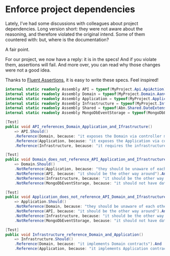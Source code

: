 # Enforce project dependencies
Lately, I’ve had some discussions with colleagues about project dependencies.
Long version short: they were not aware about the reasoning, and therefore
violated the original intend. Some of them countered with: but, where is the
documentation?

A fair point.

For our project, we now have a reply: it is in the specs! And if you violate
them, assertions will fail. And more over, you can read why those changes
were not a good idea.

Thanks to [Fluent Assertions](https://fluentassertions.com/), it is easy to
write these specs. Feel inspired!

``` C#
internal static readonly Assembly API = typeof(MyProject.Api.ApiAction).Assembly;
internal static readonly Assembly Domain = typeof(MyProject.Domain.Aanvrager).Assembly;
internal static readonly Assembly Application = typeof(MyProject.Application.ApplicationDefaults).Assembly;
internal static readonly Assembly Infrastructure = typeof(MyProject.Infrastructure.MongoDbConfig).Assembly;
internal static readonly Assembly Shared = typeof(Abn.Shared.DateExtensions).Assembly;
internal static readonly Assembly MongoDbEventStorage = typeof(MongoDbEventStorage.CollectionNames).Assembly;

[Test]
public void API_references_Domain_Application_and_Ifrastructure()
    => API.Should()
    .Reference(Domain, because: "it exposes the Domain via controller methods").And
    .Reference(Application, because: "it exposes the Application via controller methods").And
    .Reference(Infrastructure, because: "it requires the infrastructure for its implementations of Domain and Application interfaces");

[Test]
public void Domain_does_not_reference_API_Application_and_Ifrastructure()
    => Domain.Should()
    .NotReference(Application, because: "they should be unaware of each other.").And
    .NotReference(API, because: "it should be the other way around").And
    .NotReference(Infrastructure, because: "it should be the other way around").And
    .NotReference(MongoDbEventStorage, because: "it should not have database knowledge");

[Test]
public void Application_does_not_reference_API_Domain_and_Ifrastructure()
    => Application.Should()
    .NotReference(Domain, because: "they should be unaware of each other.").And
    .NotReference(API, because: "it should be the other way around").And
    .NotReference(Infrastructure, because: "it should be the other way around").And
    .NotReference(MongoDbEventStorage, because: "it should not have database knowledge");

[Test]
public void Infrastructure_reference_Domain_and_Application()
    => Infrastructure.Should()
    .Reference(Domain, because: "it implements Domain contracts").And
    .Reference(Application, because: "it implements Application contracts");
```
